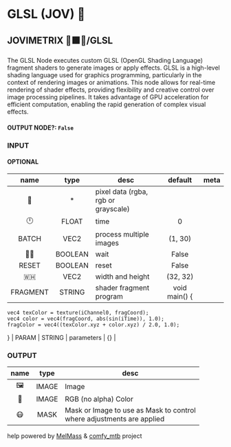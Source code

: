 # GLSL (JOV) 🍩

## JOVIMETRIX 🔺🟩🔵/GLSL

The GLSL Node executes custom GLSL (OpenGL Shading Language) fragment shaders to generate images or apply effects. GLSL is a high-level shading language used for graphics programming, particularly in the context of rendering images or animations. This node allows for real-time rendering of shader effects, providing flexibility and creative control over image processing pipelines. It takes advantage of GPU acceleration for efficient computation, enabling the rapid generation of complex visual effects.

#### OUTPUT NODE?: `False`

### INPUT

#### OPTIONAL

name | type | desc | default | meta
:---:|:---:|---|:---:|---
👾 | * | pixel data (rgba, rgb or<br>grayscale) |  | 
🕛 | FLOAT | time | 0 | 
BATCH | VEC2 | process multiple images | (1, 30) | 
✋🏽 | BOOLEAN | wait | False | 
RESET | BOOLEAN | reset | False | 
🇼🇭 | VEC2 | width and height | (32, 32) | 
FRAGMENT | STRING | shader fragment program | void main() {
    vec4 texColor = texture(iChannel0, fragCoord);
    vec4 color = vec4(fragCoord, abs(sin(iTime)), 1.0);
    fragColor = vec4((texColor.xyz + color.xyz) / 2.0, 1.0);
} | 
PARAM | STRING | parameters | {} | 

### OUTPUT

name | type | desc
:---:|:---:|---
🖼️ | IMAGE | Image 
🌈 | IMAGE | RGB (no alpha) Color 
😷 | MASK | Mask or Image to use as Mask to control<br>where adjustments are applied 

help powered by [MelMass](https://github.com/melMass) & [comfy_mtb](https://github.com/melMass/comfy_mtb) project